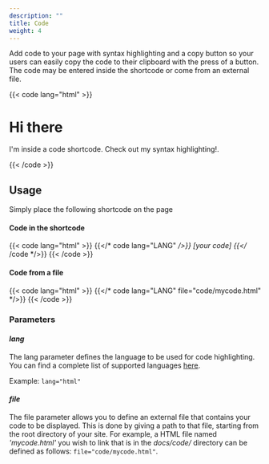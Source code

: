 ```yaml
---
description: ""
title: Code
weight: 4
---
```


Add code to your page with syntax highlighting and a copy button so your users can easily copy the code to their clipboard with the press of a button. The code may be entered inside the shortcode or come from an external file.

{{< code lang="html" >}}
<div class="mydiv bg-primary shadow text-white">
	<h1 class="title">Hi there</h1>
	<p class="lead">I'm inside a code shortcode. Check out my syntax highlighting!.</p>
</div>
{{< /code >}}

## Usage
Simply place the following shortcode on the page
#### Code in the shortcode
{{< code lang="html" >}}
{{</* code lang="LANG" */>}} [your code] {{</* /code */>}}
{{< /code >}}
#### Code from a file
{{< code lang="html" >}}
{{</* code lang="LANG" file="code/mycode.html" */>}}
{{< /code >}}



### Parameters
#### *lang*
The lang parameter defines the language to be used for code highlighting. You can find a complete list of supported languages <a href="https://gohugo.io/content-management/syntax-highlighting/#list-of-chroma-highlighting-languages" target="_blank">here</a>.

Example: <code>lang="html"</code>

#### *file*
The file parameter allows you to define an external file that contains your code to be displayed. This is done by giving a path to that file, starting from the root directory of your site.
For example, a HTML file named *'mycode.html'* you wish to link that is in the *docs/code/* directory can be defined as follows: <code>file="code/mycode.html"</code>.
